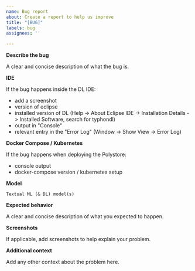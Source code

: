 ```yaml
---
name: Bug report
about: Create a report to help us improve
title: "[BUG]"
labels: bug
assignees: ''

---
```


**Describe the bug**

A clear and concise description of what the bug is.

**IDE**

If the bug happens inside the DL IDE:

- add a screenshot
- version of eclipse
- installed version of DL (Help -> About Eclipse IDE -> Installation Details -> Installed Software, search for typhondl)
- output in "Console"
- relevant entry in the "Error Log"  (Window -> Show View -> Error Log)

**Docker Compose / Kubernetes**

If the bug happens when deploying the Polystore:

- console output
- docker-compose version / kubernetes setup

**Model**

``` 
Textual ML (& DL) model(s)
```

**Expected behavior**

A clear and concise description of what you expected to happen.

**Screenshots**

If applicable, add screenshots to help explain your problem.

**Additional context**

Add any other context about the problem here.
